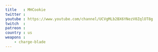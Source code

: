 ```yaml
---
title   : MHCookie
twitter : 
youtube : https://www.youtube.com/channel/UCVgMLb2BX6YNezV0ZqlOT8g
twitch  : 
patreon : 
country : us
weapons :
    - charge-blade
---
```


